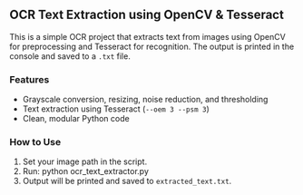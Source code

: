 ## OCR Text Extraction using OpenCV & Tesseract

This is a simple OCR project that extracts text from images using OpenCV for preprocessing and Tesseract for recognition. The output is printed in the console and saved to a `.txt` file.

### Features
- Grayscale conversion, resizing, noise reduction, and thresholding
- Text extraction using Tesseract (`--oem 3 --psm 3`)
- Clean, modular Python code

### How to Use
1. Set your image path in the script.
2. Run: python ocr_text_extractor.py
3. Output will be printed and saved to `extracted_text.txt`.
